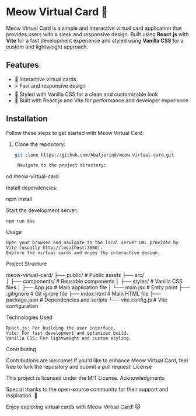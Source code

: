 # Meow Virtual Card 🐾

Meow Virtual Card is a simple and interactive virtual card application that provides users with a sleek and responsive design. Built using **React.js** with **Vite** for a fast development experience and styled using **Vanilla CSS** for a custom and lightweight approach.

## Features

- 🐾 Interactive virtual cards
- ⚡ Fast and responsive design
- 🎨 Styled with Vanilla CSS for a clean and customizable look
- 🚀 Built with React.js and Vite for performance and developer experience

## Installation

Follow these steps to get started with Meow Virtual Card:

1. Clone the repository:

   ```bash
   git clone https://github.com/Abaljerind/meow-virtual-card.git

    Navigate to the project directory:
   ```

cd meow-virtual-card

Install dependencies:

npm install

Start the development server:

    npm run dev

Usage

    Open your browser and navigate to the local server URL provided by Vite (usually http://localhost:3000).
    Explore the virtual cards and enjoy the interactive design.

Project Structure

meow-virtual-card/
├── public/ # Public assets
├── src/  
│ ├── components/ # Reusable components
│ ├── styles/ # Vanilla CSS files
│ ├── App.jsx # Main application file
│ └── main.jsx # Entry point
├── .gitignore # Git ignore file
├── index.html # Main HTML file
├── package.json # Dependencies and scripts
└── vite.config.js # Vite configuration

Technologies Used

    React.js: For building the user interface.
    Vite: For fast development and optimized build.
    Vanilla CSS: For lightweight and custom styling.

Contributing

Contributions are welcome! If you'd like to enhance Meow Virtual Card, feel free to fork the repository and submit a pull request.
License

This project is licensed under the MIT License.
Acknowledgments

Special thanks to the open-source community for their support and inspiration. 💖

Enjoy exploring virtual cards with Meow Virtual Card! 🐱
